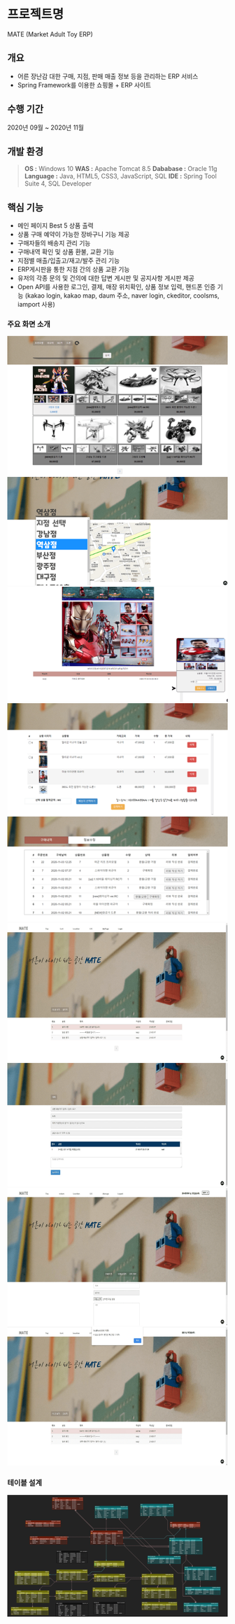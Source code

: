 # 프로젝트명
MATE (Market Adult Toy ERP)


## 개요
- 어른 장난감 대한 구매, 지점, 판매 매출 정보 등을 관리하는 ERP 서비스
- Spring Framework를  이용한  쇼핑몰 + ERP 사이트


## 수행 기간

2020년 09월 ~ 2020년 11월

## 개발 환경

> **OS :** Windows 10
> **WAS :** Apache Tomcat 8.5
> **Dababase :** Oracle 11g
> **Language :** Java, HTML5, CSS3, JavaScript, SQL
> **IDE :** Spring Tool Suite 4, SQL Developer

## 핵심 기능

- 메인 페이지 Best 5 상품 출력
- 상품 구매 예약이 가능한 장바구니 기능 제공
- 구매자들의 배송지 관리 기능
- 구매내역 확인 및 상품 환불, 교환 기능
- 지점별 매출/입출고/재고/발주 관리 기능
- ERP게시판을 통한 지점 간의 상품 교환 기능
- 유저의 각종 문의 및 건의에 대한 답변 게시판 및 공지사항 게시판 제공
- Open API를 사용한 로그인, 결제, 매장 위치확인, 상품 정보 입력, 핸드폰 인증 기능
(kakao login, kakao map, daum 주소, naver login, ckeditor, coolsms, iamport 사용)

### 주요 화면 소개

![캡처](./introduce/main_001.png)
![캡처](./introduce/main_002.png)  
![캡처](./introduce/main_003.png)  
![캡처](./introduce/main_004.png)  
![캡처](./introduce/main_005.png)  
![캡처](./introduce/main_006.png)  
![캡처](./introduce/main_007.png)  
![캡처](./introduce/main_008.png)  
![캡처](./introduce/main_009.png)  

### 테이블 설계
![캡처](./introduce/erd.png)  
